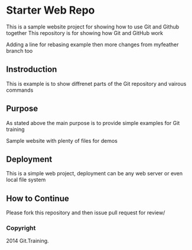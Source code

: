 # Starter Web Repo
This is a sample website project for showing how to use Git and Github together
This repository is for showing how Git and GitHub work

Adding a line for rebasing example
then more changes from myfeather branch too

## Instroduction
This is example is to show diffrenet parts of the Git repository and vairous  commands
## Purpose
As stated above the main purpose is to provide simple examples for Git training

Sample website with plenty of files for demos

## Deployment
This is a simple web project, deployment can be any web server or even local file system 

## How to Continue
Please fork this repository and then issue pull request for review/
### Copyright
2014 Git.Training.